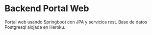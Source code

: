 # Backend Portal Web
Portal web usando Springboot con JPA y servicios rest.
Base de datos Postgresql alojada en Heroku.

